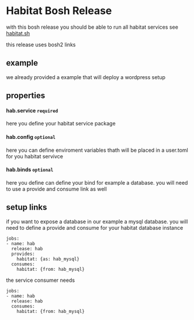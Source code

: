 # Habitat Bosh Release
with this bosh release you should be able to run all habitat services
see [habitat.sh](https://habitat.sh)

this release uses bosh2 links

## example
we already provided a example that will deploy a wordpress setup

## properties

#### hab.service `required`
here you define your habitat service package

#### hab.config `optional`
here you can define enviroment variables thath will be placed in a user.toml for you habitat servivce

#### hab.binds `optional`
here you define can define your bind for example a database.
you will need to use a provide and consume link as well

## setup links

if you want to expose a database in our example a mysql database.
you will need to define a provide and consume for your habitat database instance

```
jobs:
- name: hab
  release: hab
  provides:
    habitat: {as: hab_mysql}
  consumes:
    habitat: {from: hab_mysql}
```

the service consumer needs
```
jobs:
- name: hab
  release: hab
  consumes:
    habitat: {from: hab_mysql}
```    
